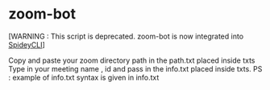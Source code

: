 # zoom-bot

[WARNING : This script is deprecated. zoom-bot is now integrated into [SpideyCLI](https://github.com/glappy-py/spideycli)]

Copy and paste your zoom directory path in the path.txt placed inside txts
Type in your meeting name , id and pass in the info.txt placed inside txts. PS : example of info.txt syntax is given in info.txt
